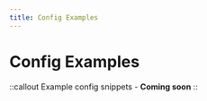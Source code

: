 ```yaml
---
title: Config Examples
---
```


# Config Examples

::callout
Example config snippets - **Coming soon**
::
